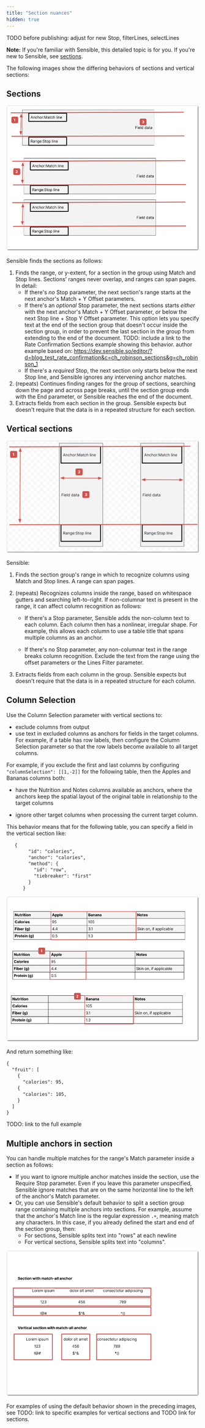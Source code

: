 ```yaml
---
title: "Section nuances"
hidden: true
---
```


TODO before publishing: adjust for new Stop, filterLines, selectLines

**Note:** If you're familiar with Sensible, this detailed topic is for you. If you're new to Sensible, see [sections](doc:sections).

The following images show the differing behaviors of sections and vertical sections:

Sections
-----

![Click to enlarge](https://raw.githubusercontent.com/sensible-hq/sensible-docs/main/readme-sync/assets/v0/images/final/sections_concept_horizontal.png)

Sensible finds the sections as follows:

1. Finds the range, or y-extent, for a section in the group using Match and Stop lines.  Sections’  ranges never overlap, and ranges can span pages. In detail:
   - If there's *no* Stop parameter, the next section's range starts at the next anchor's Match + Y Offset parameters. 
   - If there's an *optional* Stop parameter, the next sections starts *either* with the next anchor's Match + Y Offset parameter, *or* below the next Stop line + Stop Y Offset parameter. This option lets you specify text at the end of the section group that doesn't occur inside the section group, in order to prevent the last section in the group from extending to the end of the document.   TODO: include a link to the Rate Confirmation Sections example showing this behavior. author example based on: https://dev.sensible.so/editor/?d=blog_test_rate_confirmation&c=ch_robinson_sections&g=ch_robinson_1
   - If there's a *required* Stop, the next section only starts below the next Stop line, and Sensible ignores any intervening anchor matches.
2. (repeats) Continues finding ranges for the group of sections, searching down the page and across page breaks, until the section group ends with the End parameter, or Sensible reaches the end of the document.
3. Extracts fields from each section in the group. Sensible expects but doesn't require that the data is in a repeated structure for each section.

 

Vertical sections
-----



![Click to enlarge](https://raw.githubusercontent.com/sensible-hq/sensible-docs/main/readme-sync/assets/v0/images/final/sections_concept_vertical.png)

Sensible:

1. Finds the section group's range in which to recognize columns using Match and Stop lines. A range can span pages.

2. (repeats) Recognizes columns inside the range, based on whitespace gutters and searching left-to-right. If non-columnar text is present in the range, it can affect column recognition as follows:
   
   - If there's a Stop parameter, Sensible adds the non-column text to each column. Each column then has a nonlinear, irregular shape. For example, this allows each column to use a table title that spans multiple columns as an anchor. 

   - If there's no Stop parameter, any non-columnar text in the range breaks column recognition. Exclude the text from the range using the offset parameters or the Lines Filter parameter.
   
3. Extracts fields from each column in the group. Sensible expects but doesn't require that the data is in a repeated structure for each column.

Column Selection
----

Use the Column Selection parameter with vertical sections to:

- exclude columns from output
- use text in excluded columns as anchors for fields in the target columns. For example, if a table has row labels, then configure the Column Selection parameter so that the row labels become available to all target columns.


For example, if you exclude the first and last columns by configuring `"columnSelection": [[1,-2]]` for the following table, then the Apples and Bananas columns both:

- have the Nutrition and Notes columns available as anchors, where the anchors keep the spatial layout of the original table in relationship to the target columns

- ignore other target columns when processing the current target column.

This behavior means that for the following table, you can specify a field in the vertical section like:

  ```
     {
          "id": "calories",
          "anchor": "calories",
          "method": {
            "id": "row",
            "tiebreaker": "first"
          }
        }
  ```

  

![Click to enlarge](https://raw.githubusercontent.com/sensible-hq/sensible-docs/main/readme-sync/assets/v0/images/final/vertical_section_column_selection.png)

And return something like:

 ```
 {
   "fruit": [
     {
       "calories": 95,
     {
       "calories": 105,
     }
   ]
 }
 ```

TODO: link to the full example

Multiple anchors in section
----

You can handle multiple matches for the range's Match parameter inside a section as follows:

- If you want to ignore multiple anchor matches inside the section, use the Require Stop parameter.  Even if you leave this parameter unspecified, Sensible ignore matches that are on the same horizontal line to the left of the anchor's Match parameter.
- Or, you can use Sensible's default behavior to split a section group range containing multiple anchors into sections. For example, assume that the anchor's Match line is the regular expression `.+`, meaning match any characters. In this case, if you already defined the start and end of the section group, then:
  - For sections, Sensible splits text into "rows" at each newline
  - For vertical sections, Sensible splits text into "columns".


![Click to enlarge](https://raw.githubusercontent.com/sensible-hq/sensible-docs/main/readme-sync/assets/v0/images/final/sections_match_all_anchors.png)

For examples of using the default behavior shown in the preceding images, see TODO: link to specific examples for vertical sections and TODO link for sections.













